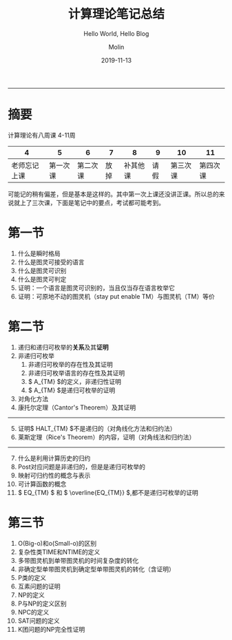 ﻿---
layout:     post   				    # 使用的布局（不需要改）
title:      计算理论笔记总结 				#  标题
subtitle:   Hello World, Hello Blog # 副标题
date:       2019-11-13 				# 时间
author:     Molin 						# 作者
header-img: img/post-bg-2015.jpg 	# 这篇文章标题背景图片
catalog: true 						# 是否归档
tags:								# 标签
    - 课程
---

---

# 摘要
计算理论有八周课
4-11周

| 4            | 5        | 6        | 7    | 8        | 9    | 10       | 11       |
| ------------ | -------- | -------- | ---- | -------- | ---- | -------- | -------- |
| 老师忘记上课 | 第一次课 | 第二次课 | 放掉 | 补其他课 | 请假 | 第三次课 | 第四次课 |

可能记的稍有偏差，但是基本是这样的。其中第一次上课还没讲正课。所以总的来说就上了三次课，下面是笔记中的要点，考试都可能考到。

# 第一节
1. 什么是瞬时格局
2. 什么是图灵可接受的语言
3. 什么是图灵可识别
4. 什么是图灵可判定
5. 证明：一个语言是图灵可识别的，当且仅当存在语言枚举它
6. 证明：可原地不动的图灵机（stay put enable TM）与图灵机（TM）等价

# 第二节
1. 递归和递归可枚举的**关系**及其**证明**
2. 非递归可枚举
    1. 非递归可枚举的存在性及其证明
    2. 非递归可枚举语言的存在性及其证明
    3.  $ A_{TM} $的定义，非递归性证明
    4.  $ A_{TM} $是递归可枚举的证明
3. 对角化方法
4. 康托尔定理（Cantor's Theorem）及其证明

---

5. 证明$ HALT_{TM} $不是递归的（对角线化方法和归约法）
6. 莱斯定理（Rice's Theorem）的内容，证明（对角线法和归约法）

---

7. 什么是利用计算历史的归约
8. Post对应问题是非递归的，但是是递归可枚举的
9. 映射可归约性的概念与表示
10. 可计算函数的概念
11. $ EQ_{TM} $ 和  $ \overline{EQ_{TM}} $,都不是递归可枚举的证明


# 第三节
1. O(Big-o)和o(Small-o)的区别
2. 复杂性类TIME和NTIME的定义
3. 多带图灵机到单带图灵机的时间复杂度的转化
4. 非确定型单带图灵机到确定型单带图灵机的转化（含证明）
5. P类的定义
6. 互素问题的证明
7. NP的定义
8. P与NP的定义区别
9. NPC的定义
10. SAT问题的定义
11. K团问题的NP完全性证明
